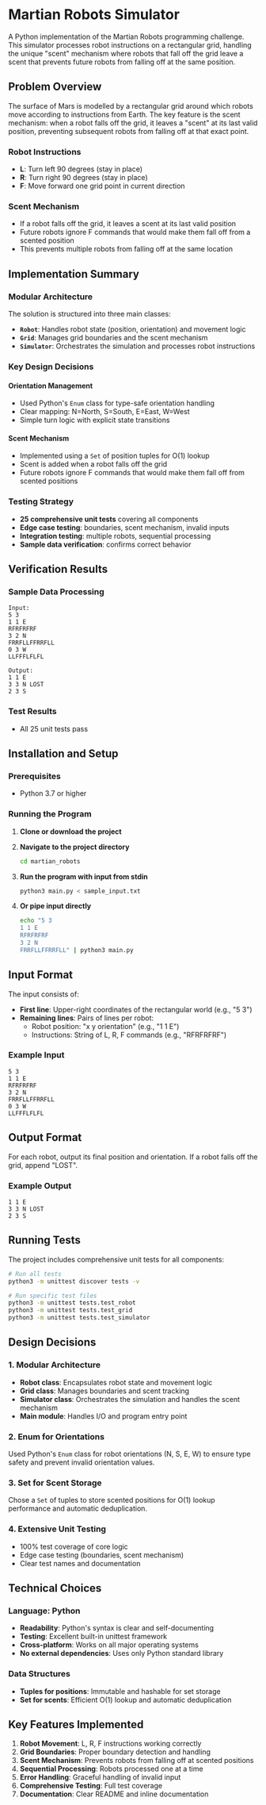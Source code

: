 # Martian Robots Simulator

A Python implementation of the Martian Robots programming challenge. This simulator processes robot instructions on a rectangular grid, handling the unique "scent" mechanism where robots that fall off the grid leave a scent that prevents future robots from falling off at the same position.

## Problem Overview

The surface of Mars is modelled by a rectangular grid around which robots move according to instructions from Earth. The key feature is the scent mechanism: when a robot falls off the grid, it leaves a "scent" at its last valid position, preventing subsequent robots from falling off at that exact point.

### Robot Instructions
- **L**: Turn left 90 degrees (stay in place)
- **R**: Turn right 90 degrees (stay in place)  
- **F**: Move forward one grid point in current direction

### Scent Mechanism
- If a robot falls off the grid, it leaves a scent at its last valid position
- Future robots ignore F commands that would make them fall off from a scented position
- This prevents multiple robots from falling off at the same location

## Implementation Summary

### **Modular Architecture**
The solution is structured into three main classes:

- **`Robot`**: Handles robot state (position, orientation) and movement logic
- **`Grid`**: Manages grid boundaries and the scent mechanism
- **`Simulator`**: Orchestrates the simulation and processes robot instructions

### **Key Design Decisions**

#### **Orientation Management**
- Used Python's `Enum` class for type-safe orientation handling
- Clear mapping: N=North, S=South, E=East, W=West
- Simple turn logic with explicit state transitions

#### **Scent Mechanism**
- Implemented using a `Set` of position tuples for O(1) lookup
- Scent is added when a robot falls off the grid
- Future robots ignore F commands that would make them fall off from scented positions

### **Testing Strategy**
- **25 comprehensive unit tests** covering all components
- **Edge case testing**: boundaries, scent mechanism, invalid inputs
- **Integration testing**: multiple robots, sequential processing
- **Sample data verification**: confirms correct behavior

## Verification Results

### **Sample Data Processing**
```
Input:
5 3
1 1 E
RFRFRFRF
3 2 N
FRRFLLFFRRFLL
0 3 W
LLFFFLFLFL

Output:
1 1 E
3 3 N LOST
2 3 S
```

### **Test Results**
- All 25 unit tests pass

## Installation and Setup

### Prerequisites
- Python 3.7 or higher

### Running the Program

1. **Clone or download the project**
2. **Navigate to the project directory**
   ```bash
   cd martian_robots
   ```

3. **Run the program with input from stdin**
   ```bash
   python3 main.py < sample_input.txt
   ```

4. **Or pipe input directly**
   ```bash
   echo "5 3
   1 1 E
   RFRFRFRF
   3 2 N
   FRRFLLFFRRFLL" | python3 main.py
   ```

## Input Format

The input consists of:
- **First line**: Upper-right coordinates of the rectangular world (e.g., "5 3")
- **Remaining lines**: Pairs of lines per robot:
  - Robot position: "x y orientation" (e.g., "1 1 E")
  - Instructions: String of L, R, F commands (e.g., "RFRFRFRF")

### Example Input
```
5 3
1 1 E
RFRFRFRF
3 2 N
FRRFLLFFRRFLL
0 3 W
LLFFFLFLFL
```

## Output Format

For each robot, output its final position and orientation. If a robot falls off the grid, append "LOST".

### Example Output
```
1 1 E
3 3 N LOST
2 3 S
```

## Running Tests

The project includes comprehensive unit tests for all components:

```bash
# Run all tests
python3 -m unittest discover tests -v

# Run specific test files
python3 -m unittest tests.test_robot
python3 -m unittest tests.test_grid
python3 -m unittest tests.test_simulator
```

## Design Decisions

### 1. **Modular Architecture**
- **Robot class**: Encapsulates robot state and movement logic
- **Grid class**: Manages boundaries and scent tracking
- **Simulator class**: Orchestrates the simulation and handles the scent mechanism
- **Main module**: Handles I/O and program entry point


### 2. **Enum for Orientations**
Used Python's `Enum` class for robot orientations (N, S, E, W) to ensure type safety and prevent invalid orientation values.

### 3. **Set for Scent Storage**
Chose a `Set` of tuples to store scented positions for O(1) lookup performance and automatic deduplication.

### 4. **Extensive Unit Testing**
- 100% test coverage of core logic
- Edge case testing (boundaries, scent mechanism)
- Clear test names and documentation

## Technical Choices

### **Language: Python**
- **Readability**: Python's syntax is clear and self-documenting
- **Testing**: Excellent built-in unittest framework
- **Cross-platform**: Works on all major operating systems
- **No external dependencies**: Uses only Python standard library

### **Data Structures**
- **Tuples for positions**: Immutable and hashable for set storage
- **Set for scents**: Efficient O(1) lookup and automatic deduplication

## Key Features Implemented

1. **Robot Movement**: L, R, F instructions working correctly
2. **Grid Boundaries**: Proper boundary detection and handling
3. **Scent Mechanism**: Prevents robots from falling off at scented positions
4. **Sequential Processing**: Robots processed one at a time
5. **Error Handling**: Graceful handling of invalid input
6. **Comprehensive Testing**: Full test coverage
7. **Documentation**: Clear README and inline documentation

